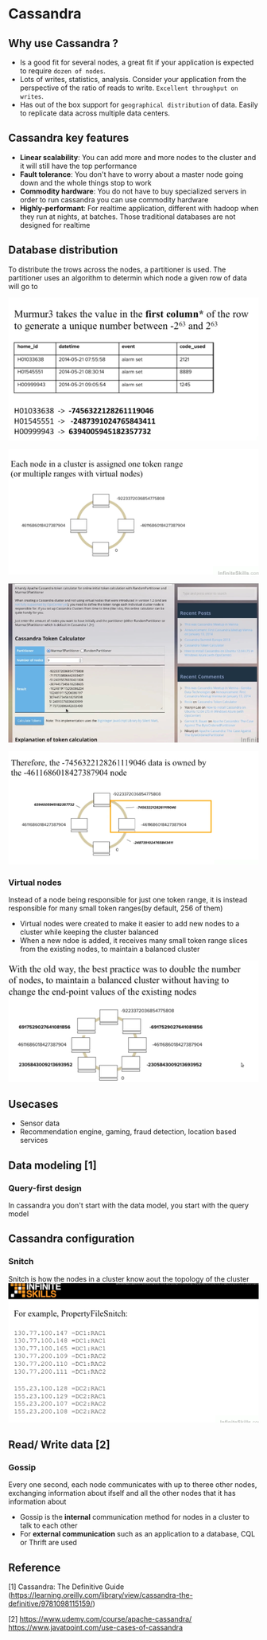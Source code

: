 # Cassandra
## Why use Cassandra ?
- Is a good fit for several nodes, a great fit if your application is expected to require `dozen of nodes`.
- Lots of writes, statistics, analysis. Consider your application from the perspective of the ratio of reads to write. `Excellent throughput on writes`.
- Has out of the box support for `geographical distribution` of data. Easily to replicate data across multiple data centers.

## Cassandra key features
- **Linear scalability**: You can add more and more nodes to the cluster and it will still have the top performance
- **Fault tolerance**: You don't have to worry about a master node going down and the whole things stop to work
- **Commodity hardware**: You do not have to buy specialized servers in order to run cassandra you can use commodity hardware
- **Highly-performant**: For realtime application, different with hadoop when they run at nights, at batches. Those traditional databases are not designed for realtime

## Database distribution
 To distribute the trows across the nodes, a partitioner is used. The partitioner uses an algorithm to determin which node a given row of data will go to

 ![2a482058.png](images/cassandra/2a482058.png)
 
 ![e8f5bac5.png](images/cassandra/e8f5bac5.png)
 
 ![3580057f.png](images/cassandra/3580057f.png)
 
 ![2e4598fe.png](images/cassandra/2e4598fe.png)

### Virtual nodes
 Instead of a node being responsible for just one token range, it is instead responsible for many small token ranges(by default, 256 of them)
 
 - Virtual nodes were created to make it easier to add new nodes to a cluster while keeping the cluster balanced
 - When a new ndoe is added, it receives many small token range slices from the existing nodes, to maintain a balanced cluster

![5abf55f1.png](images/cassandra/5abf55f1.png)
 
## Usecases
- Sensor data
- Recommendation engine, gaming, fraud detection, location based services

## Data modeling [1]
### Query-first design
In cassandra you don't start with the data model, you start with the query model

## Cassandra configuration
### Snitch
Snitch is how the nodes in a cluster know aout the topology of the cluster
![149f7c7b.png](images/cassandra/149f7c7b.png)

## Read/ Write data [2]


### Gossip
Every one second, each node communicates with up to theree other nodes, exchanging information about ifself and all the other nodes that it has information about

- Gossip is the **internal** communication method for nodes in a cluster to talk to each other
- For **external communication** such as an application to a database, CQL or Thrift are used



## Reference
[1] Cassandra: The Definitive Guide (https://learning.oreilly.com/library/view/cassandra-the-definitive/9781098115159/)

[2] https://www.udemy.com/course/apache-cassandra/
https://www.javatpoint.com/use-cases-of-cassandra